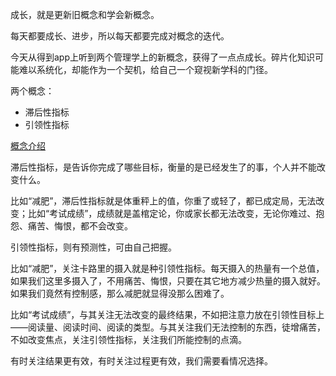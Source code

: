成长，就是更新旧概念和学会新概念。

每天都要成长、进步，所以每天都要完成对概念的迭代。

今天从得到app上听到两个管理学上的新概念，获得了一点点成长。碎片化知识可能难以系统化，却能作为一个契机，给自己一个窥视新学科的门径。

两个概念：

- 滞后性指标
- 引领性指标

[概念介绍](https://www.zhihu.com/question/36848014)

滞后性指标，是告诉你完成了哪些目标，衡量的是已经发生了的事，个人并不能改变什么。

比如“减肥”，滞后性指标就是体重秤上的值，你重了或轻了，都已成定局，无法改变；比如“考试成绩”，成绩就是盖棺定论，你或家长都无法改变，无论你难过、抱怨、痛苦、悔恨，都不会改变。

引领性指标，则有预测性，可由自己把握。

比如“减肥”，关注卡路里的摄入就是种引领性指标。每天摄入的热量有一个总值，如果我们这里多摄入了，不用痛苦、悔恨，只要在其它地方减少热量的摄入就好。如果我们竟然有控制感，那么减肥就显得没那么困难了。

比如“考试成绩”，与其关注无法改变的最终结果，不如把注意力放在引领性目标上——阅读量、阅读时间、阅读的类型。与其关注我们无法控制的东西，徒增痛苦，不如改变焦点，关注引领性指标，关注我们所能控制的点滴。

有时关注结果更有效，有时关注过程更有效，我们需要看情况选择。
